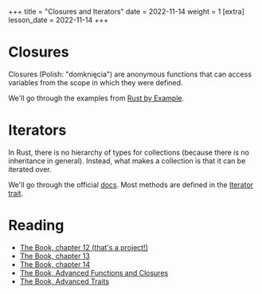 +++
title = "Closures and Iterators"
date = 2022-11-14
weight = 1
[extra]
lesson_date = 2022-11-14
+++

# Closures

Closures (Polish: "domknięcia") are anonymous functions that can access variables from the scope in which they were defined.

We'll go through the examples from [Rust by Example](https://doc.rust-lang.org/rust-by-example/fn/closures.html).

# Iterators

In Rust, there is no hierarchy of types for collections (because there is no inheritance in general).
Instead, what makes a collection is that it can be iterated over.

We'll go through the official [docs](https://doc.rust-lang.org/stable/std/iter/).
Most methods are defined in the [Iterator trait](https://doc.rust-lang.org/stable/std/iter/trait.Iterator.html).

# Reading

- [The Book, chapter 12 (that's a project!)](https://doc.rust-lang.org/book/ch12-00-an-io-project.html)
- [The Book, chapter 13](https://doc.rust-lang.org/book/ch13-00-functional-features.html)
- [The Book, chapter 14](https://doc.rust-lang.org/book/ch14-00-more-about-cargo.html)
- [The Book, Advanced Functions and Closures](https://doc.rust-lang.org/stable/book/ch19-05-advanced-functions-and-closures.html)
- [The Book, Advanced Traits](https://doc.rust-lang.org/stable/book/ch19-03-advanced-traits.html)
